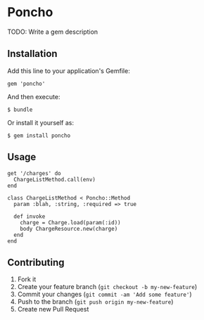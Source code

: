 # Poncho

TODO: Write a gem description

## Installation

Add this line to your application's Gemfile:

    gem 'poncho'

And then execute:

    $ bundle

Or install it yourself as:

    $ gem install poncho

## Usage

    get '/charges' do
      ChargeListMethod.call(env)
    end

    class ChargeListMethod < Poncho::Method
      param :blah, :string, :required => true

      def invoke
        charge = Charge.load(param(:id))
        body ChargeResource.new(charge)
      end
    end


## Contributing

1. Fork it
2. Create your feature branch (`git checkout -b my-new-feature`)
3. Commit your changes (`git commit -am 'Add some feature'`)
4. Push to the branch (`git push origin my-new-feature`)
5. Create new Pull Request
